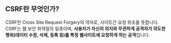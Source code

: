 ## CSRF란 무엇인가?
CSRF란 Cross Site Request Forgery의 약자로, 사이트간 요청 위조를 뜻합니다. CSRF는 웹 보안 취약점의 일종이며, **사용자가 자신의 의지와 무관하게 공격자가 의도한 행위(데이터 수정, 삭제, 등록 등)를 특정 웹사이트에 요청하게 하는 공격**입니다.

